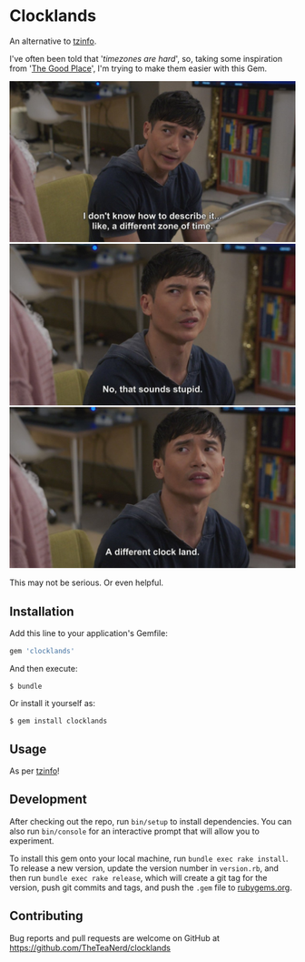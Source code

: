# Clocklands

An alternative to [tzinfo](https://github.com/tzinfo/tzinfo).

I've often been told that '_timezones are hard_', so, taking some inspiration from '[The Good Place](https://en.wikipedia.org/wiki/The_Good_Place)', I'm trying to make them easier with this Gem.

![Image from The Good Place: I don't know how to describe it... like, a different zone of time.](https://github.com/TheTeaNerd/clocklands/blob/master/readme/TheGoodPlace1.jpg)
![Image from The Good Place: No, that sounds stupid.](https://github.com/TheTeaNerd/clocklands/blob/master/readme/TheGoodPlace2.jpg)
![Image from The Good Place: A different clock land.](https://github.com/TheTeaNerd/clocklands/blob/master/readme/TheGoodPlace3.jpg)

This may not be serious. Or even helpful.

## Installation

Add this line to your application's Gemfile:

```ruby
gem 'clocklands'
```

And then execute:

    $ bundle

Or install it yourself as:

    $ gem install clocklands

## Usage

As per [tzinfo](https://github.com/tzinfo/tzinfo)!

## Development

After checking out the repo, run `bin/setup` to install dependencies. You can also run `bin/console` for an interactive prompt that will allow you to experiment.

To install this gem onto your local machine, run `bundle exec rake install`. To release a new version, update the version number in `version.rb`, and then run `bundle exec rake release`, which will create a git tag for the version, push git commits and tags, and push the `.gem` file to [rubygems.org](https://rubygems.org).

## Contributing

Bug reports and pull requests are welcome on GitHub at https://github.com/TheTeaNerd/clocklands
